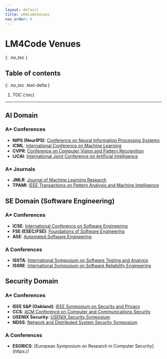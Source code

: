 ```yaml
---
layout: default
title: LM4CodeVenues
nav_order: 4
---
```

# LM4Code Venues
{: .no_toc }

## Table of contents
{: .no_toc .text-delta }

1. TOC
{:toc}

---

## AI Domain

### A* Conferences
- **NIPS (NeurIPS)**: [Conference on Neural Information Processing Systems](https://dblp.org/db/conf/nips/index.html)
- **ICML**: [International Conference on Machine Learning](https://dblp.org/db/conf/icml/index.html)
- **CVPR**: [Conference on Computer Vision and Pattern Recognition](https://dblp.org/db/conf/cvpr/index.html)
- **IJCAI**: [International Joint Conference on Artificial Intelligence](https://dblp.org/db/conf/ijcai/index.html)

### A* Journals
- **JMLR**: [Journal of Machine Learning Research](https://dblp.org/db/journals/jmlr/index.html)
- **TPAMI**: [IEEE Transactions on Pattern Analysis and Machine Intelligence](https://dblp.org/db/journals/pami/index.html)

## SE Domain (Software Engineering)

### A* Conferences
- **ICSE**: [International Conference on Software Engineering](https://dblp.org/db/conf/icse/index.html)
- **FSE (ESEC/FSE)**: [Foundations of Software Engineering](https://dblp.org/db/conf/sigsoft/index.html)
- **ASE**: [Automated Software Engineering](https://dblp.org/db/conf/kbse/index.html)

### A Conferences
- **ISSTA**: [International Symposium on Software Testing and Analysis](https://dblp.org/db/conf/issta/index.html)
- **ISSRE**: [International Symposium on Software Reliability Engineering](https://dblp.org/db/conf/issre/index.html)

## Security Domain

### A* Conferences
- **IEEE S&P (Oakland)**: [IEEE Symposium on Security and Privacy](https://dblp.org/db/conf/sp/index.html)
- **CCS**: [ACM Conference on Computer and Communications Security](https://dblp.org/db/conf/ccs/index.html)
- **USENIX Security**: [USENIX Security Symposium](https://dblp.org/db/conf/uss/index.html)
- **NDSS**: [Network and Distributed System Security Symposium](https://dblp.org/db/conf/ndss/index.html)

### A Conferences
- **ESORICS**: [European Symposium on Research in Computer Security](https://


